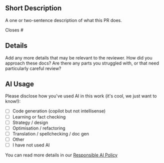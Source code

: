 ## Short Description

A one or two-sentence description of what this PR does.

Closes #<issue>

## Details

Add any more details that may be relevant to the reviewer. How did you approach
these docs? Are there any parts you struggled with, or that need particularly
careful review?

## AI Usage

Please disclose how you've used AI in this work (it's cool, we just want to
know!):

- [ ] Code generation (copilot but not intellisense)
- [ ] Learning or fact checking
- [ ] Strategy / design
- [ ] Optimisation / refactoring
- [ ] Translation / spellchecking / doc gen
- [ ] Other
- [ ] I have not used AI

You can read more details in our
[Responsible AI Policy](https://www.openfn.org/ai#pull-request-templates)
